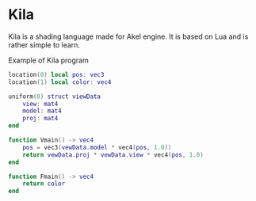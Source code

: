 # Kila

Kila is a shading language made for Akel engine. It is based on Lua and is rather simple to learn.

Example of Kila program

```lua
location(0) local pos: vec3
location(1) local color: vec4

uniform(0) struct viewData 
    view: mat4
    model: mat4
    proj: mat4
end

function Vmain() -> vec4
    pos = vec3(vewData.model * vec4(pos, 1.0))
    return vewData.proj * vewData.view * vec4(pos, 1.0)
end

function Fmain() -> vec4
    return color
end
```
